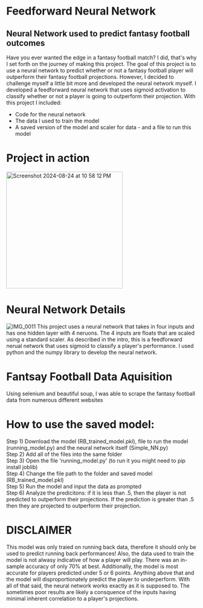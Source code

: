 # Feedforward Neural Network
## Neural Network used to predict fantasy football outcomes

Have you ever wanted the edge in a fantasy football match? I did, that's why I set forth on the journey of making this project. The goal of this project is to use a neural network to predict whether or not a fantasy football player will outperform their fantasy football projections. However, I decided to challenge myself a little bit more and developed the neural network myself. I developed a feedforward neural network that uses sigmoid activation to classify whether or not a player is going to outperform their projection. With this project I included:

* Code for the neural network
* The data I used to train the model
* A saved version of the model and scaler for data - and a file to run this model

# Project in action
<img width="308" alt="Screenshot 2024-08-24 at 10 58 12 PM" src="https://github.com/user-attachments/assets/749d4399-b1d6-4f09-982b-78c5ac7c3ef0">

# Neural Network Details
![IMG_0011](https://github.com/user-attachments/assets/53dc32e2-33c8-4bde-8fcc-599c85295d41)
This project uses a neural network that takes in four inputs and has one hidden layer with 4 neruons. The 4 inputs are floats that are scaled using a standard scaler. As described in the intro, this is a feedforward nerual network that uses sigmoid to classify a player's performance. I used python and the numpy library to develop the neural network. 

# Fantsay Football Data Aquisition
Using selenium and beautiful soup, I was able to scrape the fantasy football data from numerous different websites

# How to use the saved model:

Step 1) Download the model (RB_trained_model.pkl), file to run the model (running_model.py) and the neural network itself (Simple_NN.py) <br />
Step 2) Add all of the files into the same folder <br />
Step 3) Open the file 'running_model.py' (to run it you might need to pip install joblib)<br />
Step 4) Change the file path to the folder and saved model (RB_trained_model.pkl) <br />
Step 5) Run the model and input the data as prompted <br />
Step 6) Analyze the predicitons: if it is less than .5, then the player is not predicted to outperform their projections. If the prediction is greater than .5 then they are projected to outperform their projection.

# DISCLAIMER
This model was only traied on running back data, therefore it should only be used to predict running back performances! Also, the data used to train the model is not alwasy indicative of how a player will play. There was an in-sample accuracy of only 70% at best. Additionally, the model is most accurate for players predicted under 5 or 6 points. Anything above that and the model will disproportionately predict the player to underperform. With all of that said, the neural network works exactly as it is supposed to. The sometimes poor results are likely a consquence of the inputs having minimal inherent correlation to a player's projections. 



